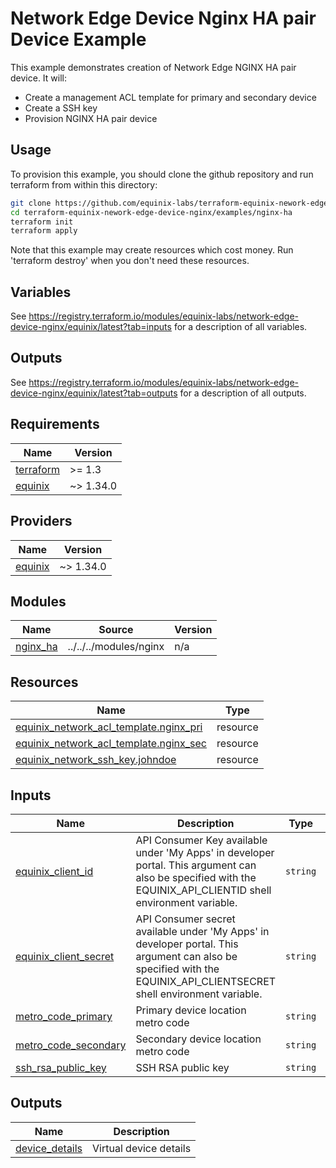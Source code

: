# Network Edge Device Nginx HA pair Device Example

This example demonstrates creation of Network Edge NGINX HA pair device. It will:

- Create a management ACL template for primary and secondary device
- Create a SSH key
- Provision NGINX HA pair device

## Usage

To provision this example, you should clone the github repository and run terraform from within this directory:

```bash
git clone https://github.com/equinix-labs/terraform-equinix-nework-edge-device-nginx.git
cd terraform-equinix-nework-edge-device-nginx/examples/nginx-ha
terraform init
terraform apply
```

Note that this example may create resources which cost money. Run 'terraform destroy' when you don't need these resources.

## Variables

See <https://registry.terraform.io/modules/equinix-labs/network-edge-device-nginx/equinix/latest?tab=inputs> for a description of all variables.

## Outputs

See <https://registry.terraform.io/modules/equinix-labs/network-edge-device-nginx/equinix/latest?tab=outputs> for a description of all outputs.

<!-- BEGIN_TF_DOCS -->
## Requirements

| Name | Version |
|------|---------|
| <a name="requirement_terraform"></a> [terraform](#requirement\_terraform) | >= 1.3 |
| <a name="requirement_equinix"></a> [equinix](#requirement\_equinix) | ~> 1.34.0 |

## Providers

| Name | Version |
|------|---------|
| <a name="provider_equinix"></a> [equinix](#provider\_equinix) | ~> 1.34.0 |

## Modules

| Name | Source | Version |
|------|--------|---------|
| <a name="module_nginx_ha"></a> [nginx\_ha](#module\_nginx\_ha) | ../../../modules/nginx | n/a |

## Resources

| Name | Type |
|------|------|
| [equinix_network_acl_template.nginx_pri](https://registry.terraform.io/providers/equinix/equinix/latest/docs/resources/network_acl_template) | resource |
| [equinix_network_acl_template.nginx_sec](https://registry.terraform.io/providers/equinix/equinix/latest/docs/resources/network_acl_template) | resource |
| [equinix_network_ssh_key.johndoe](https://registry.terraform.io/providers/equinix/equinix/latest/docs/resources/network_ssh_key) | resource |

## Inputs

| Name | Description | Type | Default | Required |
|------|-------------|------|---------|:--------:|
| <a name="input_equinix_client_id"></a> [equinix\_client\_id](#input\_equinix\_client\_id) | API Consumer Key available under 'My Apps' in developer portal. This argument can also be specified with the EQUINIX\_API\_CLIENTID shell environment variable. | `string` | n/a | yes |
| <a name="input_equinix_client_secret"></a> [equinix\_client\_secret](#input\_equinix\_client\_secret) | API Consumer secret available under 'My Apps' in developer portal. This argument can also be specified with the EQUINIX\_API\_CLIENTSECRET shell environment variable. | `string` | n/a | yes |
| <a name="input_metro_code_primary"></a> [metro\_code\_primary](#input\_metro\_code\_primary) | Primary device location metro code | `string` | n/a | yes |
| <a name="input_metro_code_secondary"></a> [metro\_code\_secondary](#input\_metro\_code\_secondary) | Secondary device location metro code | `string` | n/a | yes |
| <a name="input_ssh_rsa_public_key"></a> [ssh\_rsa\_public\_key](#input\_ssh\_rsa\_public\_key) | SSH RSA public key | `string` | n/a | yes |

## Outputs

| Name | Description |
|------|-------------|
| <a name="output_device_details"></a> [device\_details](#output\_device\_details) | Virtual device details |
<!-- END_TF_DOCS -->